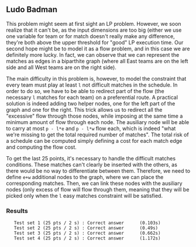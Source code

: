## Ludo Badman
This problem might seem at first sight an LP problem. However, we soon realize that it can't be, as the input dimensions are too big (either we use one variable for team or for match doesn't really make any difference, they're both above the upper threshold for "good" LP execution time. Our second hope might be to model it as a flow problem, and in this case we are definitely more lucky. In fact, we can observe that we can represent the matches as edges in a biparthite graph (where all East
teams are on the left side and all West teams are on the right side). 

The main difficulty in this problem is, however, to model the constraint that every team must play at least `l` not difficult matches in the schedule. In order to do so, we have to be able to redirect part of the flow (the necessary `l` matches for each team) on a preferential route. A practical solution is indeed adding two helper nodes, one for the left part of the graph and one for the right. This trick allows us to redirect all the "excessive" flow through those nodes, while imposing at the
same time a minimum amount of flow through each node. The ausiliary node will be able to carry at most `p - l*e` and `p - l*w` flow each, which is indeed "what we're missing to get the total required number of matches". The total risk of a schedule can be computed simply defining a cost for each match edge and computing the flow cost. 

To get the last 25 points, it's necessary to handle the difficult matches conditions. These matches can't clearly be inserted with the others, as there would be no way to differentiate between them. Therefore, we need to define `e+w` additional nodes to the graph, where we can place the corresponding matches. Then, we can link these nodes with the ausiliary nodes (only excess of flow will flow through them, meaning that they will be picked only when the `l` easy matches constraint will be
satisfied.

### Results
```
   Test set 1 (25 pts / 2 s) : Correct answer      (0.103s)
   Test set 2 (25 pts / 2 s) : Correct answer      (0.49s)
   Test set 3 (25 pts / 2 s) : Correct answer      (0.662s)
   Test set 4 (25 pts / 2 s) : Correct answer      (1.172s)
```
